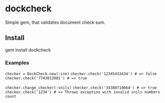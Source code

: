 # dockcheck
Simple gem, that validates document check sum.

## Install
gem install dockcheck

### Examples
`checker = DockCheck.new(:inn)`
`checker.check('12345433434') # => false`
`checker.check('7743013901') # => true`
 
`checker.change_checker(:snils)`
`checker.check('34380710664') # => true`
`checker.check('1234') # => Throws exception with invalid snils numbers count`

